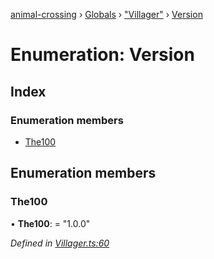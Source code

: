 [animal-crossing](../README.md) › [Globals](../globals.md) › ["Villager"](../modules/_villager_.md) › [Version](_villager_.version.md)

# Enumeration: Version

## Index

### Enumeration members

* [The100](_villager_.version.md#the100)

## Enumeration members

###  The100

• **The100**: = "1.0.0"

*Defined in [Villager.ts:60](https://github.com/Norviah/animal-crossing/blob/f22c64d/module/types/Villager.ts#L60)*
